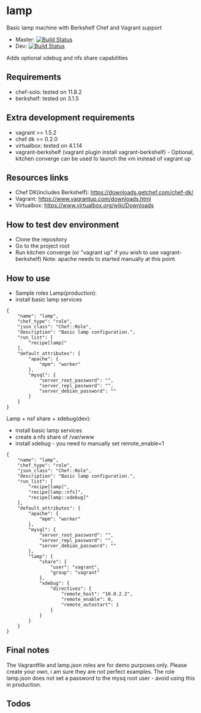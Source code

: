 lamp
====

Basic lamp machine with Berkshelf Chef and Vagrant support
* Master: [![Build Status](https://api.travis-ci.org/sergiuionescu/lamp.svg?branch=master)](http://travis-ci.org/sergiuionescu/lamp)
* Dev: [![Build Status](https://api.travis-ci.org/sergiuionescu/lamp.svg?branch=dev)](http://travis-ci.org/sergiuionescu/lamp)

Adds optional xdebug and nfs share capabilities

Requirements
------------
* chef-solo: tested on 11.8.2
* berkshelf: tested on 3.1.5

Extra development requirements
-----------------------------
* vagrant >= 1.5.2
* chef dk >= 0.2.0
* virtualbox: tested on 4.1.14
* vagrant-berkshelf (vagrant plugin install vagrant-berkshelf) - Optional, kitchen converge can be used to launch the vm instead of vagrant up

Resources links
---------------
* Chef DK(includes Berkshelf): https://downloads.getchef.com/chef-dk/
* Vagrant: https://www.vagrantup.com/downloads.html
* Virtualbox: https://www.virtualbox.org/wiki/Downloads


How to test dev environment
---------------------------
- Clone the repository
- Go to the project root
- Run kitchen converge (or "vagrant up" if you wish to use vagrant-berkshelf)
Note: apache needs to started manually at this point.

How to use
----------
- Sample roles
Lamp(production):
- install basic lamp services
``````
{
    "name": "lamp",
    "chef_type": "role",
    "json_class": "Chef::Role",
    "description": "Basic lamp configuration.",
    "run_list": [
        "recipe[lamp]"
    ],
    "default_attributes": {
        "apache": {
            "mpm": "worker"
        },
        "mysql": {
            "server_root_password": "",
            "server_repl_password": "",
            "server_debian_password": ""
        }
    }
}
``````

Lamp + nsf share + xdebug(dev):
- install basic lamp services
- create a nfs share of /var/www
- install xdebug - you need to manually set remote_enable=1
``````
{
    "name": "lamp",
    "chef_type": "role",
    "json_class": "Chef::Role",
    "description": "Basic lamp configuration.",
    "run_list": [
        "recipe[lamp]",
        "recipe[lamp::nfs]",
        "recipe[lamp::xdebug]"
    ],
    "default_attributes": {
        "apache": {
            "mpm": "worker"
        },
        "mysql": {
            "server_root_password": "",
            "server_repl_password": "",
            "server_debian_password": ""
        },
        "lamp": {
            "share": {
                "user": "vagrant",
                "group": "vagrant"
            },
            "xdebug": {
                "directives": {
                    "remote_host": "10.0.2.2",
                    "remote_enable": 0,
                    "remote_autostart": 1
                }
            }
        }
    }
}
``````

Final notes
-----------
The Vagrantfile and lamp.json roles are for demo purposes only. 
Please create your own, i am sure they are not perfect examples.
The role lamp.json does not set a password to the mysq root user - avoid using this in production.

Todos
------

